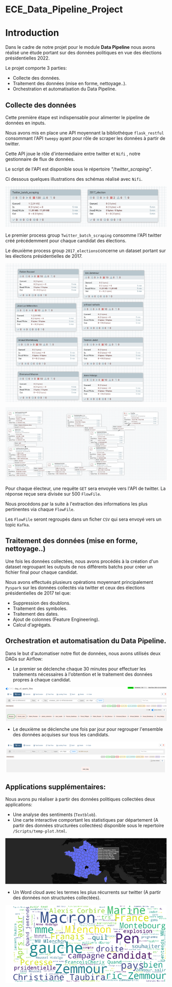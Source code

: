 # ECE_Data_Pipeline_Project

# Introduction

Dans le cadre de notre projet pour le module **Data Pipeline** nous avons réalisé une étude portant sur des données politiques en vue des élections présidentielles 2022.

Le projet comporte 3 parties:
- Collecte des données.
- Traitement des données (mise en forme, nettoyage..).
- Orchestration et automatisation du Data Pipeline.


## Collecte des données

Cette première étape est indispensable pour alimenter le pipeline de données en inputs.

Nous avons mis en place une API moyennant la bibliothéque `flask_restful` consommant l'API `tweepy` ayant pour rôle de scraper les données à partir de twitter.

Cette API joue le rôle d'intermédiaire entre twitter et `Nifi` , notre gestionnaire de flux de données.

Le script de l'API est disponible sous le répertoire *"/twitter_scraping"*.

Ci dessous quelques illustrations des schémas réalisé avec `Nifi`.

![enter image description here](https://raw.githubusercontent.com/SofienKh/ECE_Data_Pipeline_Project/main/src/third_capture.PNG)

Le premier process group `Twitter_batch_scraping` consomme l'API twitter créé précédemment pour chaque candidat des élections.

Le deuxième process group `2017_elections`concerne un dataset portant sur les élections présidentielles de 2017.

![enter image description here](https://raw.githubusercontent.com/SofienKh/ECE_Data_Pipeline_Project/main/src/second_capture.PNG)

![enter image description here](https://raw.githubusercontent.com/SofienKh/ECE_Data_Pipeline_Project/main/src/first_capturePNG.PNG)

Pour chaque électeur, une requête `GET` sera envoyée vers l'API de twitter. La réponse reçue sera divisée sur 500 `FlowFile`. 

Nous procédons par la suite à l'extraction des informations les plus pertinentes via chaque `FlowFile`.

Les `FlowFile` seront regroupés dans un ficher `CSV` qui sera envoyé vers un topic `Kafka`.
## Traitement des données (mise en forme, nettoyage..)

Une fois les données collectées, nous avons procédés à la création d'un dataset regroupant les outputs de nos différents batchs pour créer un fichier final pour chaque candidat.

Nous avons effectués plusieurs opérations moyennant principalement `Pyspark` sur les données collectés via twitter et ceux des élections présidentielles de 2017 tel que:

- Suppression des doublons.
- Traitement des symboles.
- Traitement des dates.
- Ajout de colonnes (Feature Engineering).
- Calcul d'agrégats.

##  Orchestration et automatisation du Data Pipeline.

Dans le but d'automatiser notre flot de données, nous avons utilisés deux DAGs sur Airflow:

- Le premier se déclenche chaque 30 minutes pour effectuer les traitements nécessaires à l'obtention et le traitement des données propres à chaque candidat.

![enter image description here](https://raw.githubusercontent.com/SofienKh/ECE_Data_Pipeline_Project/main/src/Capture_of_dag.PNG)

- Le deuxième se déclenche une fois par jour pour regrouper l'ensemble des données acquises sur tous les candidats.

![enter image description here](https://raw.githubusercontent.com/SofienKh/ECE_Data_Pipeline_Project/main/src/Capture_main_dag.PNG)

## Applications supplémentaires:

Nous avons pu réaliser à partir des données politiques collectées deux applications:

- Une analyse des sentiments (`Textblob`).
- Une carte interactive comportant les statistiques par département (A partir des données structurées collectées) disponible sous le repertoire `/Scripts/temp-plot.html`.

![enter image description here](https://raw.githubusercontent.com/SofienKh/ECE_Data_Pipeline_Project/main/src/france_map.png)

- Un Word cloud avec les termes les plus récurrents sur twitter (A partir des données non structurées collectées).

![enter image description here](https://raw.githubusercontent.com/SofienKh/ECE_Data_Pipeline_Project/main/src/word_cloud.png)


